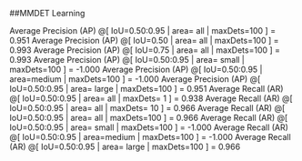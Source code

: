 ##MMDET Learning

 Average Precision  (AP) @[ IoU=0.50:0.95 | area=   all | maxDets=100 ] = 0.951
 Average Precision  (AP) @[ IoU=0.50      | area=   all | maxDets=100 ] = 0.993
 Average Precision  (AP) @[ IoU=0.75      | area=   all | maxDets=100 ] = 0.993
 Average Precision  (AP) @[ IoU=0.50:0.95 | area= small | maxDets=100 ] = -1.000
 Average Precision  (AP) @[ IoU=0.50:0.95 | area=medium | maxDets=100 ] = -1.000
 Average Precision  (AP) @[ IoU=0.50:0.95 | area= large | maxDets=100 ] = 0.951
 Average Recall     (AR) @[ IoU=0.50:0.95 | area=   all | maxDets=  1 ] = 0.938
 Average Recall     (AR) @[ IoU=0.50:0.95 | area=   all | maxDets= 10 ] = 0.966
 Average Recall     (AR) @[ IoU=0.50:0.95 | area=   all | maxDets=100 ] = 0.966
 Average Recall     (AR) @[ IoU=0.50:0.95 | area= small | maxDets=100 ] = -1.000
 Average Recall     (AR) @[ IoU=0.50:0.95 | area=medium | maxDets=100 ] = -1.000
 Average Recall     (AR) @[ IoU=0.50:0.95 | area= large | maxDets=100 ] = 0.966
